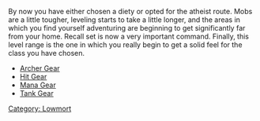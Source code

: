 By now you have either chosen a diety or opted for the atheist route.
Mobs are a little tougher, leveling starts to take a little longer, and
the areas in which you find yourself adventuring are beginning to get
significantly far from your home. Recall set is now a very important
command. Finally, this level range is the one in which you really begin
to get a solid feel for the class you have chosen.

-   [Archer Gear](:Category:_Lowmort_21-30_Archer_Gear "wikilink")
-   [Hit Gear](:Category:_Lowmort_21-30_Hit_Gear "wikilink")
-   [Mana Gear](:Category:_Lowmort_21-30_Mana_Gear "wikilink")
-   [Tank Gear](:Category:_Lowmort_21-30_Tank_Gear "wikilink")

[Category: Lowmort](Category:_Lowmort "wikilink")
